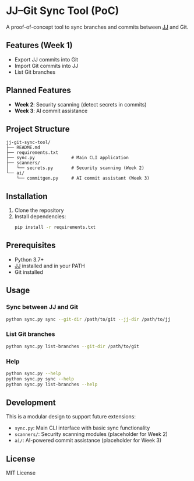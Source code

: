 # JJ–Git Sync Tool (PoC)

A proof-of-concept tool to sync branches and commits between [JJ](https://github.com/jj-vcs/jj) and Git.

## Features (Week 1)
- Export JJ commits into Git
- Import Git commits into JJ
- List Git branches

## Planned Features
- **Week 2**: Security scanning (detect secrets in commits)
- **Week 3**: AI commit assistance

## Project Structure
```
jj-git-sync-tool/
├── README.md
├── requirements.txt
├── sync.py              # Main CLI application
├── scanners/
│   └── secrets.py       # Security scanning (Week 2)
└── ai/
    └── commitgen.py     # AI commit assistant (Week 3)
```

## Installation

1. Clone the repository
2. Install dependencies:
   ```bash
   pip install -r requirements.txt
   ```

## Prerequisites

- Python 3.7+
- [JJ](https://github.com/jj-vcs/jj) installed and in your PATH
- Git installed

## Usage

### Sync between JJ and Git
```bash
python sync.py sync --git-dir /path/to/git --jj-dir /path/to/jj
```

### List Git branches
```bash
python sync.py list-branches --git-dir /path/to/git
```

### Help
```bash
python sync.py --help
python sync.py sync --help
python sync.py list-branches --help
```

## Development

This is a modular design to support future extensions:

- `sync.py`: Main CLI interface with basic sync functionality
- `scanners/`: Security scanning modules (placeholder for Week 2)
- `ai/`: AI-powered commit assistance (placeholder for Week 3)

## License

MIT License